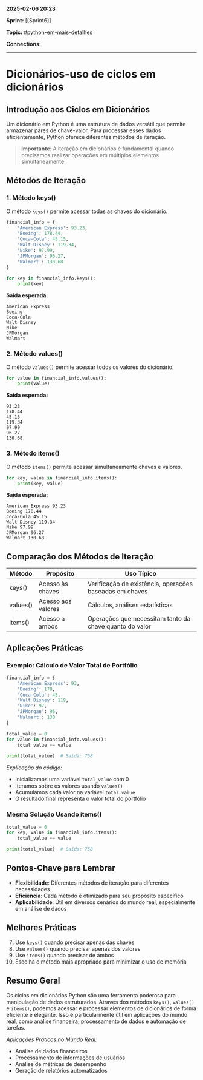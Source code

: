 
**2025-02-06 20:23**

**Sprint:** [[Sprint6]]

**Topic:** #python-em-mais-detalhes

**Connections:** 

---
# **Dicionários-uso de ciclos em dicionários**

## Introdução aos Ciclos em Dicionários
Um dicionário em Python é uma estrutura de dados versátil que permite armazenar pares de chave-valor. Para processar esses dados eficientemente, Python oferece diferentes métodos de iteração.

> **Importante**: A iteração em dicionários é fundamental quando precisamos realizar operações em múltiplos elementos simultaneamente.

## Métodos de Iteração

### 1. Método keys()
O método `keys()` permite acessar todas as chaves do dicionário.

```python
financial_info = {
    'American Express': 93.23,
    'Boeing': 178.44,
    'Coca-Cola': 45.15,
    'Walt Disney': 119.34,
    'Nike': 97.99,
    'JPMorgan': 96.27,
    'Walmart': 130.68 
}

for key in financial_info.keys():
    print(key)
```

**Saída esperada:**
```
American Express
Boeing
Coca-Cola
Walt Disney
Nike
JPMorgan
Walmart
```

### 2. Método values()
O método `values()` permite acessar todos os valores do dicionário.

```python
for value in financial_info.values():
    print(value)
```

**Saída esperada:**
```
93.23
178.44
45.15
119.34
97.99
96.27
130.68
```

### 3. Método items()
O método `items()` permite acessar simultaneamente chaves e valores.

```python
for key, value in financial_info.items():
    print(key, value)
```

**Saída esperada:**
```
American Express 93.23
Boeing 178.44
Coca-Cola 45.15
Walt Disney 119.34
Nike 97.99
JPMorgan 96.27
Walmart 130.68
```

## Comparação dos Métodos de Iteração
| Método | Propósito | Uso Típico |
|--------|-----------|------------|
| keys() | Acesso às chaves | Verificação de existência, operações baseadas em chaves |
| values() | Acesso aos valores | Cálculos, análises estatísticas |
| items() | Acesso a ambos | Operações que necessitam tanto da chave quanto do valor |

## Aplicações Práticas

### Exemplo: Cálculo de Valor Total de Portfólio

```python
financial_info = {
    'American Express': 93,
    'Boeing': 178,
    'Coca-Cola': 45,
    'Walt Disney': 119,
    'Nike': 97,
    'JPMorgan': 96,
    'Walmart': 130
}

total_value = 0
for value in financial_info.values():
    total_value += value

print(total_value)  # Saída: 758
```

*Explicação do código:*
- Inicializamos uma variável `total_value` com 0
- Iteramos sobre os valores usando `values()`
- Acumulamos cada valor na variável `total_value`
- O resultado final representa o valor total do portfólio

### Mesma Solução Usando items()

```python
total_value = 0
for key, value in financial_info.items():
    total_value += value

print(total_value)  # Saída: 758
```

## Pontos-Chave para Lembrar
- **Flexibilidade**: Diferentes métodos de iteração para diferentes necessidades
- **Eficiência**: Cada método é otimizado para seu propósito específico
- **Aplicabilidade**: Útil em diversos cenários do mundo real, especialmente em análise de dados

## Melhores Práticas
7. Use `keys()` quando precisar apenas das chaves
8. Use `values()` quando precisar apenas dos valores
9. Use `items()` quando precisar de ambos
10. Escolha o método mais apropriado para minimizar o uso de memória

## Resumo Geral
Os ciclos em dicionários Python são uma ferramenta poderosa para manipulação de dados estruturados. Através dos métodos `keys()`, `values()` e `items()`, podemos acessar e processar elementos de dicionários de forma eficiente e elegante. Isso é particularmente útil em aplicações do mundo real, como análise financeira, processamento de dados e automação de tarefas.

*Aplicações Práticas no Mundo Real:*
- Análise de dados financeiros
- Processamento de informações de usuários
- Análise de métricas de desempenho
- Geração de relatórios automatizados









